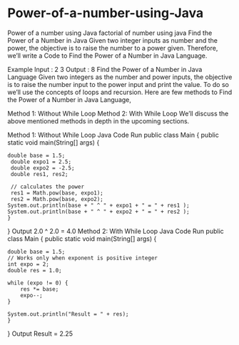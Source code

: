 # Power-of-a-number-using-Java

Power of a number using Java
factorial of number using java
Find the Power of a Number in Java
Given two integer inputs as number and the power, the objective is to raise the number to a power given. Therefore, we’ll write a Code to Find the Power of a Number in Java Language.

Example
Input : 2 3
Output : 8
Find the Power of a Number in Java Language
Given two integers as the number and power inputs, the objective is to raise the number input to the power input and print the value. To do so we’ll use the concepts of loops and recursion. Here are few methods to Find the Power of a Number in Java Language,

Method 1: Without While Loop
Method 2: With While Loop
We’ll discuss the above mentioned methods in depth in the upcoming sections.

Method 1: Without While Loop
Java Code
Run
public class Main
 {
 	public static void main(String[] args) {
	    
 	double base = 1.5;
     double expo1 = 2.5;
     double expo2 = -2.5;
     double res1, res2;
    
     // calculates the power
     res1 = Math.pow(base, expo1);
     res2 = Math.pow(base, expo2);
 	System.out.println(base + " ^ " + expo1 + " = " + res1 );
 	System.out.println(base + " ^ " + expo2 + " = " + res2 );
 	}
 }
Output
2.0 ^ 2.0 = 4.0
Method 2: With While Loop
Java Code
Run
public class Main
{
	public static void main(String[] args) {
	    
	double base = 1.5;
    // Works only when exponent is positive integer
    int expo = 2;
    double res = 1.0;
    
    while (expo != 0) {
        res *= base;
        expo--;
    }
    
    System.out.println("Result = " + res); 
	}
}
Output
Result = 2.25
